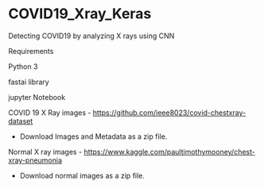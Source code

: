 # COVID19_Xray_Keras
Detecting COVID19 by analyzing X rays using CNN

Requirements

Python 3

fastai library

jupyter Notebook

COVID 19 X Ray images - https://github.com/ieee8023/covid-chestxray-dataset
- Download Images and Metadata as a zip file.

Normal X ray images - https://www.kaggle.com/paultimothymooney/chest-xray-pneumonia
- Download normal images as a zip file.
